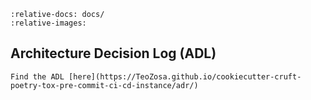 ```{include} adr/index.md
:relative-docs: docs/
:relative-images:
```

Architecture Decision Log (ADL)
----
```{note}
Find the ADL [here](https://TeoZosa.github.io/cookiecutter-cruft-poetry-tox-pre-commit-ci-cd-instance/adr/)
```
